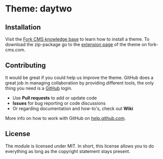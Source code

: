 # Theme: daytwo



## Installation

Visit the [Fork CMS knowledge base](http://fork-cms.com/knowledge-base) to learn how to install a theme. To download the zip-package go to the [extension page](http://www.fork-cms.com/extensions/detail/eco) of the theme on fork-cms.com.

## Contributing

It would be great if you could help us improve the theme. GitHub does a great job in managing collaboration by providing different tools, the only thing you need is a [GitHub](https://github.com/) login.

* Use **Pull requests** to add or update code
* **Issues** for bug reporting or code discussions
* Or regarding documentation and how-to's, check out **Wiki**

More info on how to work with GitHub on [help.github.com](https://help.github.com).

## License

The module is licensed under MIT. In short, this license allows you to do everything as long as the copyright statement stays present.